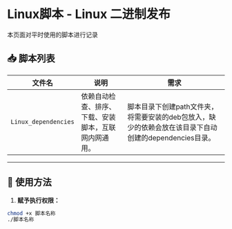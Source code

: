 # Linux脚本 - Linux 二进制发布
本页面对平时使用的脚本进行记录
## 📥 脚本列表

| 文件名                            | 说明                     | 需求                    |
|-----------------------------------|--------------------------|--------------------------|
| `Linux_dependencies`         | 依赖自动检查、排序、下载、安装脚本，互联网内网通用。|脚本目录下创建path文件夹，将需要安装的deb包放入，缺少的依赖会放在该目录下自动创建的dependencies目录。|

---

## 🚀 使用方法

1. **赋予执行权限：**

```bash
chmod +x 脚本名称
./脚本名称
